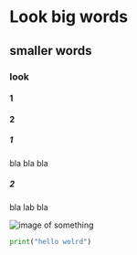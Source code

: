# Look big words

## smaller words


### look
#### 1
#### 2

##### 1
bla bla bla

##### 2
bla lab bla

![image of something](https://translate.how/i/something.webp)

``` python
print("hello wolrd")
```
